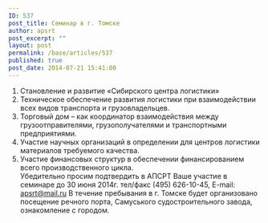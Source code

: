 ```yaml
---
ID: 537
post_title: Семинар в г. Томске
author: apsrt
post_excerpt: ""
layout: post
permalink: /base/articles/537
published: true
post_date: 2014-07-21 15:41:00
---
```

1.	Становление и развитие «Сибирского центра логистики»<br />
2.	Техническое обеспечение развития логистики при взаимодействии всех видов транспорта и грузовладельцев. <br />
3.	Торговый дом – как координатор взаимодействия между грузоотправителями, грузополучателями и транспортными предприятиями. <br />
4.	Участие научных организаций в определении для центров логистики материалов требуемого качества. <br />
5.	Участие финансовых структур в обеспечении финансированием всего производственного цикла. <br />
Убедительно просим подтвердить в АПСРТ Ваше участие в семинаре до 30 июня 2014г. тел/факс (495) 626-10-45, E-mail: apsrt@mail.ru В течение пребывания в г. Томске будет организовано посещение речного порта, Самуського судостроительного завода,  ознакомление с городом. <br />
<br />
